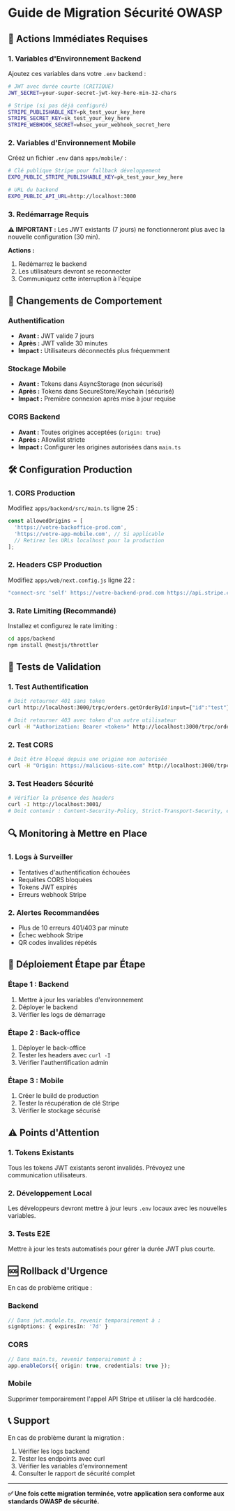 # Guide de Migration Sécurité OWASP

## 🚨 Actions Immédiates Requises

### 1. Variables d'Environnement Backend

Ajoutez ces variables dans votre `.env` backend :

```bash
# JWT avec durée courte (CRITIQUE)
JWT_SECRET=your-super-secret-jwt-key-here-min-32-chars

# Stripe (si pas déjà configuré)
STRIPE_PUBLISHABLE_KEY=pk_test_your_key_here
STRIPE_SECRET_KEY=sk_test_your_key_here
STRIPE_WEBHOOK_SECRET=whsec_your_webhook_secret_here
```

### 2. Variables d'Environnement Mobile

Créez un fichier `.env` dans `apps/mobile/` :

```bash
# Clé publique Stripe pour fallback développement
EXPO_PUBLIC_STRIPE_PUBLISHABLE_KEY=pk_test_your_key_here

# URL du backend
EXPO_PUBLIC_API_URL=http://localhost:3000
```

### 3. Redémarrage Requis

**⚠️ IMPORTANT :** Les JWT existants (7 jours) ne fonctionneront plus avec la nouvelle configuration (30 min). 

**Actions :**
1. Redémarrez le backend
2. Les utilisateurs devront se reconnecter
3. Communiquez cette interruption à l'équipe

## 🔄 Changements de Comportement

### Authentification
- **Avant :** JWT valide 7 jours
- **Après :** JWT valide 30 minutes
- **Impact :** Utilisateurs déconnectés plus fréquemment

### Stockage Mobile
- **Avant :** Tokens dans AsyncStorage (non sécurisé)
- **Après :** Tokens dans SecureStore/Keychain (sécurisé)
- **Impact :** Première connexion après mise à jour requise

### CORS Backend
- **Avant :** Toutes origines acceptées (`origin: true`)
- **Après :** Allowlist stricte
- **Impact :** Configurer les origines autorisées dans `main.ts`

## 🛠️ Configuration Production

### 1. CORS Production

Modifiez `apps/backend/src/main.ts` ligne 25 :

```typescript
const allowedOrigins = [
  'https://votre-backoffice-prod.com',
  'https://votre-app-mobile.com', // Si applicable
  // Retirez les URLs localhost pour la production
];
```

### 2. Headers CSP Production

Modifiez `apps/web/next.config.js` ligne 22 :

```javascript
"connect-src 'self' https://votre-backend-prod.com https://api.stripe.com",
```

### 3. Rate Limiting (Recommandé)

Installez et configurez le rate limiting :

```bash
cd apps/backend
npm install @nestjs/throttler
```

## 🧪 Tests de Validation

### 1. Test Authentification
```bash
# Doit retourner 401 sans token
curl http://localhost:3000/trpc/orders.getOrderById?input={"id":"test"}

# Doit retourner 403 avec token d'un autre utilisateur
curl -H "Authorization: Bearer <token>" http://localhost:3000/trpc/orders.getOrderById?input={"id":"other-user-order"}
```

### 2. Test CORS
```bash
# Doit être bloqué depuis une origine non autorisée
curl -H "Origin: https://malicious-site.com" http://localhost:3000/trpc/auth.login
```

### 3. Test Headers Sécurité
```bash
# Vérifier la présence des headers
curl -I http://localhost:3001/
# Doit contenir : Content-Security-Policy, Strict-Transport-Security, etc.
```

## 🔍 Monitoring à Mettre en Place

### 1. Logs à Surveiller
- Tentatives d'authentification échouées
- Requêtes CORS bloquées  
- Tokens JWT expirés
- Erreurs webhook Stripe

### 2. Alertes Recommandées
- Plus de 10 erreurs 401/403 par minute
- Échec webhook Stripe
- QR codes invalides répétés

## 🚀 Déploiement Étape par Étape

### Étape 1 : Backend
1. Mettre à jour les variables d'environnement
2. Déployer le backend
3. Vérifier les logs de démarrage

### Étape 2 : Back-office
1. Déployer le back-office
2. Tester les headers avec `curl -I`
3. Vérifier l'authentification admin

### Étape 3 : Mobile
1. Créer le build de production
2. Tester la récupération de clé Stripe
3. Vérifier le stockage sécurisé

## ⚠️ Points d'Attention

### 1. Tokens Existants
Tous les tokens JWT existants seront invalidés. Prévoyez une communication utilisateurs.

### 2. Développement Local
Les développeurs devront mettre à jour leurs `.env` locaux avec les nouvelles variables.

### 3. Tests E2E
Mettre à jour les tests automatisés pour gérer la durée JWT plus courte.

## 🆘 Rollback d'Urgence

En cas de problème critique :

### Backend
```typescript
// Dans jwt.module.ts, revenir temporairement à :
signOptions: { expiresIn: '7d' }
```

### CORS
```typescript
// Dans main.ts, revenir temporairement à :
app.enableCors({ origin: true, credentials: true });
```

### Mobile
Supprimer temporairement l'appel API Stripe et utiliser la clé hardcodée.

## 📞 Support

En cas de problème durant la migration :
1. Vérifier les logs backend
2. Tester les endpoints avec curl
3. Vérifier les variables d'environnement
4. Consulter le rapport de sécurité complet

---

**✅ Une fois cette migration terminée, votre application sera conforme aux standards OWASP de sécurité.**
